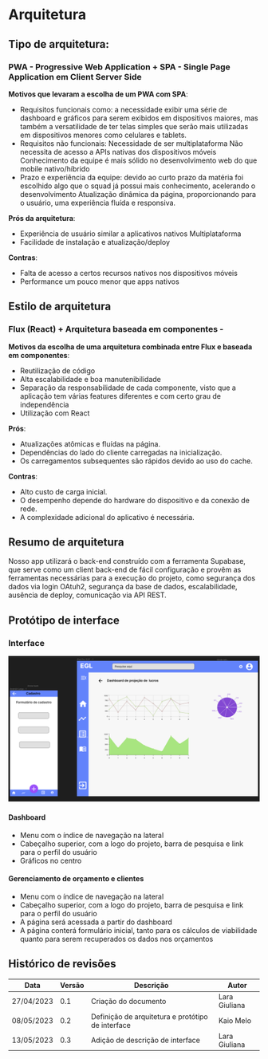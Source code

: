 # Arquitetura
## Tipo de arquitetura:
### PWA -  Progressive Web Application +  SPA - Single Page Application em Client Server Side

**Motivos que levaram a escolha de um PWA com SPA**:

- Requisitos funcionais como: a necessidade exibir uma série de dashboard e gráficos para serem exibidos em dispositivos maiores, mas também a versatilidade de ter telas simples que serão mais utilizadas em dispositivos menores como celulares e tablets.
 - Requisitos não funcionais: 
Necessidade de ser multiplataforma
Não necessita de acesso a APIs nativas dos dispositivos móveis
Conhecimento da equipe é mais sólido no desenvolvimento web do que mobile nativo/híbrido
- Prazo e experiência da equipe: devido ao curto prazo da matéria foi escolhido algo que o squad já possui mais conhecimento, acelerando o desenvolvimento
Atualização dinâmica da página, proporcionando para o usuário, uma experiência fluída e responsiva.

**Prós da arquitetura**:

- Experiência de usuário similar a aplicativos nativos
Multiplataforma
- Facilidade de instalação e atualização/deploy

**Contras**:

- Falta de acesso a certos recursos nativos nos dispositivos móveis
- Performance um pouco menor que apps nativos

## Estilo de arquitetura
### Flux (React) + Arquitetura baseada em componentes -
**Motivos da escolha de uma arquitetura combinada entre Flux e baseada em componentes**:

- Reutilização de código
- Alta escalabilidade e boa manutenibilidade 
- Separação da responsabilidade de cada componente, visto que a aplicação tem várias features diferentes e com certo grau de independência
- Utilização com React

**Prós**:

- Atualizações atômicas e fluídas na página.
- Dependências do lado do cliente carregadas na inicialização.
- Os carregamentos subsequentes são rápidos devido ao uso do cache.

**Contras**:

- Alto custo de carga inicial.
- O desempenho depende do hardware do dispositivo e da conexão de rede.
- A complexidade adicional do aplicativo é necessária.

## Resumo de arquitetura
Nosso app utilizará o back-end construído com a ferramenta Supabase, que serve como um client back-end de fácil configuração e provêm as ferramentas necessárias para a execução do projeto, como segurança dos dados via login OAtuh2, segurança da base de dados, escalabilidade, ausência de deploy, comunicação via API REST.


## Protótipo de interface 
### Interface
![Protótipos de interface](prototipos.PNG)

#### Dashboard
- Menu com o índice de navegação na lateral 
- Cabeçalho superior, com a logo do projeto, barra de pesquisa e link para o perfil do usuário
- Gráficos no centro

#### Gerenciamento de orçamento e clientes
- Menu com o índice de navegação na lateral 
- Cabeçalho superior, com a logo do projeto, barra de pesquisa e link para o perfil do usuário
- A página será acessada a partir do dashboard
- A página conterá formulário inicial, tanto para os cálculos de viabilidade quanto para serem recuperados os dados nos orçamentos
 
## Histórico de revisões

| Data | Versão | Descrição | Autor |
|---|---|---|---|
| 27/04/2023 | 0.1 | Criação do documento | Lara Giuliana |
| 08/05/2023 | 0.2 | Definição de arquitetura e protótipo de interface | Kaio Melo  |
| 13/05/2023 | 0.3 | Adição de descrição de interface | Lara Giuliana  |
